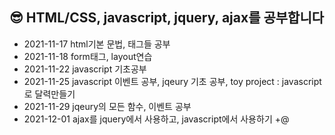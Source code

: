 <html>
  <body>
    <h2>😎 HTML/CSS, javascript, jquery, ajax를 공부합니다</h2>
    <ul>
      <li>2021-11-17 html기본 문법, 태그들 공부</li>
      <li>2021-11-18 form태그, layout연습</li>
      <li>2021-11-22 javascript 기초공부</li>
      <li>2021-11-25 javascript 이벤트 공부, jqeury 기초 공부, toy project : javascript로 달력만들기</li>
      <li>2021-11-29 jqeury의 모든 함수, 이벤트 공부</li>
      <li>2021-12-01 ajax를 jquery에서 사용하고, javascript에서 사용하기 +@ </
    </ul>
  </body>
</html>
  
